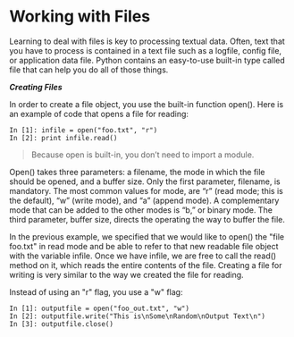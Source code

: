 # Working with Files

Learning to deal with files is key to processing textual data. Often, text that you have to process is contained in a text file such as a logfile, config file, or application data file. Python contains an easy-to-use built-in type called file that can help you do all of those things.

***Creating Files***

In order to create a file object, you use the built-in function open(). Here is an example of code that opens a file for reading:
```
In [1]: infile = open("foo.txt", "r")
In [2]: print infile.read()
```

> Because open is built-in, you don’t need to import a module.

Open() takes three parameters: a filename, the mode in which the file should be opened, and a buffer size. Only the first parameter, filename, is mandatory. The most common values for mode, are “r” (read mode; this is the default), “w” (write mode), and “a” (append mode). A complementary mode that can be added to the other modes is “b,” or binary mode. The third parameter, buffer size, directs the operating the way to buffer the file.

In the previous example, we specified that we would like to open() the "file foo.txt" in read mode and be able to refer to that new readable file object with the variable infile. Once we have infile, we are free to call the read() method on it, which reads the entire contents of the file. Creating a file for writing is very similar to the way we created the file for reading.

Instead of using an "r" flag, you use a "w" flag:
```
In [1]: outputfile = open("foo_out.txt", "w")
In [2]: outputfile.write("This is\nSome\nRandom\nOutput Text\n")
In [3]: outputfile.close()
```


